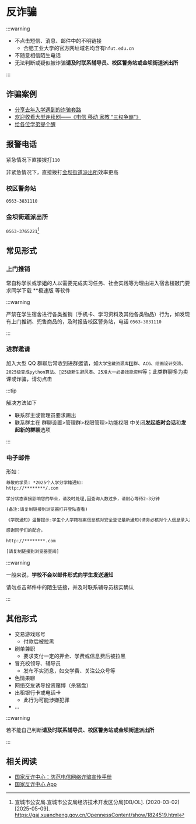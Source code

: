 # 反诈骗

:::warning

- 不点击短信、消息、邮件中的不明链接
  - 合肥工业大学的官方网址域名均含有`hfut.edu.cn`
- 不随意相信陌生电话
- 无法判断或疑似被诈骗**请及时联系辅导员、校区警务站或金坝街道派出所**

:::

## 诈骗案例

- [分享去年入学遇到的诈骗套路](https://tieba.baidu.com/p/6867963390)
- [欢迎收看大型连续剧——《电信 移动 家教 “三权争霸”》](https://tieba.baidu.com/p/9218756425)
- [给各位学弟提个醒](https://tieba.baidu.com/p/9551574913)

## 报警电话

紧急情况下直接拨打`110`

非紧急情况下，直接拨打[金坝街道派出所](#金坝街道派出所)效率更高

### 校区警务站

`0563-3831110`

### 金坝街道派出所

`0563-3765221`[^1]

## 常见形式

### 上门推销

常自称学长或学姐的人以需要完成实习任务、社会实践等为理由进入宿舍楼敲门要求同学下载 \*\*极速版 等软件

:::warning

严禁在学生宿舍进行各类推销（手机卡、学习资料及其他各类物品）行为，如发现有上门推销、兜售商品的，及时报告校区警务站，电话 `0563-3831110`

:::

### 进群邀请

加入大型 QQ 群聊后常收到进群邀请，如`大学宝藏资源库1️⃣群`、`ACG、绘画设计交流`、`2025级变成python算法`、`🌸25级新生避风港`、`25准大一必备技能资料`等；此类群聊多为卖课或诈骗，请勿点击

:::tip

解决方法如下

- 联系群主或管理员要求踢出
- 联系群主在 群聊设置>管理群>权限管理>功能权限 中关闭**发起临时会话**和**发起新的群聊**选项

:::

### 电子邮件

形如：

```txt
尊敬的学员: *2025个人学分学籍通知:
http://********/.com

学分状态直接影响您的毕业，请及时处理,因查询人数过多，请耐心等待2-3分钟

(备注:请复制链接到浏览器打开登陆查看)
```

```txt
《学院通知》温馨提示:学生个人学籍档案信息核对安全登记最新通知(请务必核对个人信息录入系统，)

感谢同学们的配合。

http://********.com

[请复制链接到浏览器查阅]
```

:::warning

一般来说，**学校不会以邮件形式向学生发送通知**

请勿点击邮件中的陌生链接，并及时联系辅导员核实确认

:::

## 其他形式

- 交易游戏账号
  - 付款后被拉黑
- 刷单兼职
  - 要求支付一定的押金、学费或信息费后被拉黑
- 冒充校领导、辅导员
  - 发布不实消息，如交学费、关注公众号等
- 色情果聊
- 网络交友诱导投资赌博（杀猪盘）
- 出租银行卡或电话卡
  - 此行为可能涉嫌犯罪
- ...

:::warning

若不能自己判断**请及时联系辅导员、校区警务站或金坝街道派出所**

:::

## 相关阅读

- [国家反诈中心：防范电信网络诈骗宣传手册](https://www.mps.gov.cn/n2253534/n2253543/c9257095/content.html)
- [国家反诈中心 App](https://sj.qq.com/appdetail/com.hicorenational.antifraud)

[^1]:
    宣城市公安局.宣城市公安局经济技术开发区分局[DB/OL]. (2020-03-02)\[2025-05-09].  
    <https://gaj.xuancheng.gov.cn/OpennessContent/show/1824519.html>
